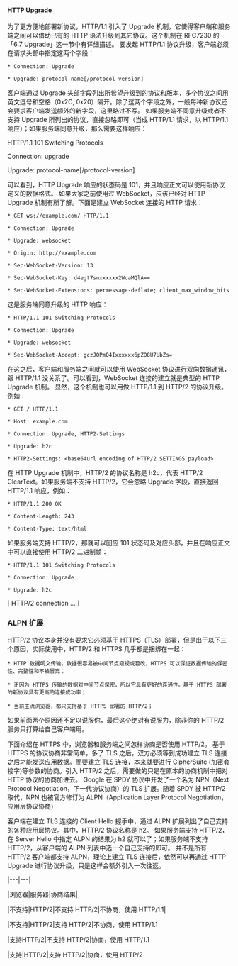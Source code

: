 
#### HTTP Upgrade

为了更方便地部署新协议，HTTP/1.1 引入了 Upgrade 机制，它使得客户端和服务端之间可以借助已有的 HTTP 语法升级到其它协议。这个机制在 RFC7230 的「6.7 Upgrade」这一节中有详细描述。
要发起 HTTP/1.1 协议升级，客户端必须在请求头部中指定这两个字段：

	* Connection: Upgrade

	* Upgrade: protocol-name[/protocol-version]

客户端通过 Upgrade 头部字段列出所希望升级到的协议和版本，多个协议之间用英文逗号和空格（0x2C, 0x20）隔开。除了这两个字段之外，一般每种新协议还会要求客户端发送额外的新字段，这里略过不写。
如果服务端不同意升级或者不支持 Upgrade 所列出的协议，直接忽略即可（当成 HTTP/1.1 请求，以 HTTP/1.1 响应）；如果服务端同意升级，那么需要这样响应：

HTTP/1.1 101 Switching Protocols

Connection: upgrade

Upgrade: protocol-name[/protocol-version]


可以看到，HTTP Upgrade 响应的状态码是 101，并且响应正文可以使用新协议定义的数据格式。
如果大家之前使用过 WebSocket，应该已经对 HTTP Upgrade 机制有所了解。下面是建立 WebSocket 连接的 HTTP 请求：

	* GET ws://example.com/ HTTP/1.1

	* Connection: Upgrade

	* Upgrade: websocket

	* Origin: http://example.com

	* Sec-WebSocket-Version: 13

	* Sec-WebSocket-Key: d4egt7snxxxxxx2WcaMQlA==

	* Sec-WebSocket-Extensions: permessage-deflate; client_max_window_bits

这是服务端同意升级的 HTTP 响应：


	* HTTP/1.1 101 Switching Protocols

	* Connection: Upgrade

	* Upgrade: websocket

	* Sec-WebSocket-Accept: gczJQPmQ4Ixxxxxx6pZO8U7UbZs=

在这之后，客户端和服务端之间就可以使用 WebSocket 协议进行双向数据通讯，跟 HTTP/1.1 没关系了。可以看到，WebSocket 连接的建立就是典型的 HTTP Upgrade 机制。
显然，这个机制也可以用做 HTTP/1.1 到 HTTP/2 的协议升级。例如：

	* GET / HTTP/1.1

	* Host: example.com

	* Connection: Upgrade, HTTP2-Settings

	* Upgrade: h2c

	* HTTP2-Settings: <base64url encoding of HTTP/2 SETTINGS payload>

在 HTTP Upgrade 机制中，HTTP/2 的协议名称是 h2c，代表 HTTP/2 ClearText。如果服务端不支持 HTTP/2，它会忽略 Upgrade 字段，直接返回 HTTP/1.1 响应，例如：


	* HTTP/1.1 200 OK

	* Content-Length: 243

	* Content-Type: text/html

如果服务端支持 HTTP/2，那就可以回应 101 状态码及对应头部，并且在响应正文中可以直接使用 HTTP/2 二进制帧：


	* HTTP/1.1 101 Switching Protocols

	* Connection: Upgrade

	* Upgrade: h2c

[ HTTP/2 connection ... ]



### ALPN 扩展
HTTP/2 协议本身并没有要求它必须基于 HTTPS（TLS）部署，但是出于以下三个原因，实际使用中，HTTP/2 和 HTTPS 几乎都是捆绑在一起：

	* HTTP 数据明文传输，数据很容易被中间节点窥视或篡改，HTTPS 可以保证数据传输的保密性、完整性和不被冒充；

	* 正因为 HTTPS 传输的数据对中间节点保密，所以它具有更好的连通性。基于 HTTPS 部署的新协议具有更高的连接成功率；

	* 当前主流浏览器，都只支持基于 HTTPS 部署的 HTTP/2；

如果前面两个原因还不足以说服你，最后这个绝对有说服力，除非你的 HTTP/2 服务只打算给自己客户端用。

下面介绍在 HTTPS 中，浏览器和服务端之间怎样协商是否使用 HTTP/2。
基于 HTTPS 的协议协商非常简单，多了 TLS 之后，双方必须等到成功建立 TLS 连接之后才能发送应用数据。而要建立 TLS 连接，本来就要进行 CipherSuite (加密套接字)等参数的协商。引入 HTTP/2 之后，需要做的只是在原本的协商机制中把对 HTTP 协议的协商加进去。
Google 在 SPDY 协议中开发了一个名为 NPN（Next Protocol Negotiation，下一代协议协商）的 TLS 扩展。随着 SPDY 被 HTTP/2 取代，NPN 也被官方修订为 ALPN（Application Layer Protocol Negotiation，应用层协议协商）

客户端在建立 TLS 连接的 Client Hello 握手中，通过 ALPN 扩展列出了自己支持的各种应用层协议。其中，HTTP/2 协议名称是 h2。
如果服务端支持 HTTP/2，在 Server Hello 中指定 ALPN 的结果为 h2 就可以了；如果服务端不支持 HTTP/2，从客户端的 ALPN 列表中选一个自己支持的即可。
并不是所有 HTTP/2 客户端都支持 ALPN，理论上建立 TLS 连接后，依然可以再通过 HTTP Upgrade 进行协议升级，只是这样会额外引入一次往返。

|---|---|

|浏览器|服务器|协商结果|

|不支持|HTTP/2|不支持 HTTP/2|不协商，使用 HTTP/1.1|

|不支持|HTTP/2|支持 HTTP/2|不协商，使用 HTTP/1.1

|支持HTTP/2|不支持 HTTP/2|协商，使用 HTTP/1.1

|支持|HTTP/2|支持 HTTP/2|协商，使用 HTTP/2